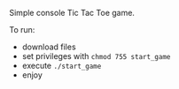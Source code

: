 Simple console Tic Tac Toe game.

To run:
- download files
- set privileges with `chmod 755 start_game`
- execute `./start_game`
- enjoy
